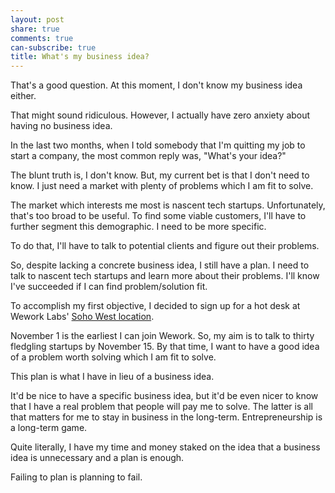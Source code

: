 ```yaml
---
layout: post
share: true
comments: true
can-subscribe: true
title: What's my business idea?
---
```


That's a good question.  At this moment, I don't know my business idea either.

That might sound ridiculous.  However, I actually have zero anxiety about having no business idea.

In the last two months, when I told somebody that I'm quitting my job to start a company, the most common reply was, "What's your idea?"

The blunt truth is, I don't know.  But, my current bet is that I don't need to know.  I just need a market with plenty of problems which I am fit to solve.

The market which interests me most is nascent tech startups.  Unfortunately, that's too broad to be useful.  To find some viable customers, I'll have to further segment this demographic.  I need to be more specific.

To do that, I'll have to talk to potential clients and figure out their problems.

So, despite lacking a concrete business idea, I still have a plan.  I need to talk to nascent tech startups and learn more about their problems.  I'll know I've succeeded if I can find problem/solution fit.

To accomplish my first objective, I decided to sign up for a hot desk at Wework Labs' [Soho West location](https://www.wework.com/locations/new-york-city/soho-west/).

November 1 is the earliest I can join Wework.  So, my aim is to talk to thirty fledgling startups by November 15.  By that time, I want to have a good idea of a problem worth solving which I am fit to solve.

This plan is what I have in lieu of a business idea.

It'd be nice to have a specific business idea, but it'd be even nicer to know that I have a real problem that people will pay me to solve.  The latter is all that matters for me to stay in business in the long-term.  Entrepreneurship is a long-term game.

Quite literally, I have my time and money staked on the idea that a business idea is unnecessary and a plan is enough.

Failing to plan is planning to fail.
